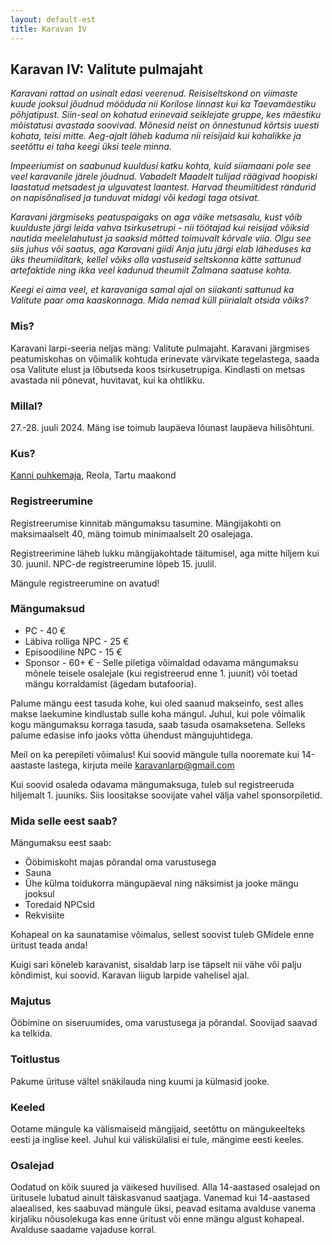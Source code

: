 ```yaml
---
layout: default-est
title: Karavan IV
---
```

## Karavan IV: Valitute pulmajaht

_Karavani rattad on usinalt edasi veerenud. Reisiseltskond on viimaste kuude jooksul jõudnud mööduda nii Korilose linnast kui ka Taevamäestiku põhjatipust. Siin-seal on kohatud erinevaid seiklejate gruppe, kes mäestiku mõistatusi avastada soovivad. Mõnesid neist on õnnestunud kõrtsis uuesti kohata, teisi mitte. Aeg-ajalt läheb kaduma nii reisijaid kui kohalikke ja seetõttu ei taha keegi üksi teele minna._ 

_Impeeriumist on saabunud kuuldusi katku kohta, kuid siiamaani pole see veel karavanile järele jõudnud. Vabadelt Maadelt tulijad räägivad hoopiski laastatud metsadest ja ulguvatest laantest. Harvad theumiitidest rändurid on napisõnalised ja tunduvat midagi või kedagi taga otsivat._

_Karavani järgmiseks peatuspaigaks on aga väike metsasalu, kust võib kuulduste järgi leida vahva tsirkusetrupi - nii töötajad kui reisijad võiksid nautida meelelahutust ja saaksid mõtted toimuvalt kõrvale viia. Olgu see siis juhus või saatus, aga Karavani giidi Anja jutu järgi elab läheduses ka üks theumiiditark, kellel võiks olla vastuseid seltskonna kätte sattunud artefaktide ning ikka veel kadunud theumiit Zalmana saatuse kohta._ 

_Keegi ei aima veel, et karavaniga samal ajal on siiakanti sattunud ka Valitute paar oma kaaskonnaga. Mida nemad küll piirialalt otsida võiks?_
### Mis?

Karavani larpi-seeria neljas mäng: Valitute pulmajaht. Karavani järgmises peatumiskohas on võimalik kohtuda erinevate värvikate tegelastega, saada osa Valitute elust ja lõbutseda koos tsirkusetrupiga. Kindlasti on metsas avastada nii põnevat, huvitavat, kui ka ohtlikku. 

### Millal?

27.-28. juuli 2024. Mäng ise toimub laupäeva lõunast laupäeva hilisõhtuni.

### Kus?

[Kanni puhkemaja](https://www.google.com/maps/place/Kanni+Puhkemaja+O%C3%9C/@58.2905583,26.6811562,15.13z/data=!4m9!3m8!1s0x46eb3a2c24476399:0xdc346e3e783869ce!5m2!4m1!1i2!8m2!3d58.2895799!4d26.685859!16s%2Fg%2F1tk6tlx2?entry=ttu), Reola, Tartu maakond

### Registreerumine

Registreerumise kinnitab mängumaksu tasumine. Mängijakohti on maksimaalselt 40, mäng toimub minimaalselt 20 osalejaga.

Registreerimine läheb lukku mängijakohtade täitumisel, aga mitte hiljem kui 30. juunil. NPC-de registreerumine lõpeb 15. juulil.

Mängule registreerumine on avatud!

### Mängumaksud

* PC - 40 €
* Läbiva rolliga NPC - 25 €
* Episoodiline NPC - 15 €
* Sponsor - 60+ € - Selle piletiga võimaldad odavama mängumaksu mõnele teisele osalejale (kui registreerud enne 1. juunit) või toetad mängu korraldamist (ägedam butafooria).

Palume mängu eest tasuda kohe, kui oled saanud makseinfo, sest alles makse laekumine kindlustab sulle koha mängul. Juhul, kui pole võimalik kogu mängumaksu korraga tasuda, saab tasuda osamaksetena. Selleks palume edasise info jaoks võtta ühendust mängujuhtidega.

Meil on ka perepileti võimalus! Kui soovid mängule tulla nooremate kui 14-aastaste lastega, kirjuta meile karavanlarp@gmail.com

Kui soovid osaleda odavama mängumaksuga, tuleb sul registreeruda hiljemalt 1. juuniks. Siis loositakse soovijate vahel välja vahel sponsorpiletid.

### Mida selle eest saab?

Mängumaksu eest saab:

* Ööbimiskoht majas põrandal oma varustusega
* Sauna
* Ühe külma toidukorra mängupäeval ning näksimist ja jooke mängu jooksul
* Toredaid NPCsid
* Rekvisiite

Kohapeal on ka saunatamise võimalus, sellest soovist tuleb GMidele enne üritust teada anda!

Kuigi sari kõneleb karavanist, sisaldab larp ise täpselt nii vähe või palju kõndimist, kui soovid. Karavan liigub larpide vahelisel ajal.

### Majutus

Ööbimine on siseruumides, oma varustusega ja põrandal. Soovijad saavad ka telkida.

### Toitlustus

Pakume ürituse vältel snäkilauda ning kuumi ja külmasid jooke. 

### Keeled

Ootame mängule ka välismaiseid mängijaid, seetõttu on mängukeelteks eesti ja inglise keel. Juhul kui väliskülalisi ei tule, mängime eesti keeles.

### Osalejad

Oodatud on kõik suured ja väikesed huvilised. Alla 14-aastased osalejad on üritusele lubatud ainult täiskasvanud saatjaga. Vanemad kui 14-aastased alaealised, kes saabuvad mängule üksi, peavad esitama avalduse vanema kirjaliku nõusolekuga kas enne üritust või enne mängu algust kohapeal. Avalduse saadame vajaduse korral.
